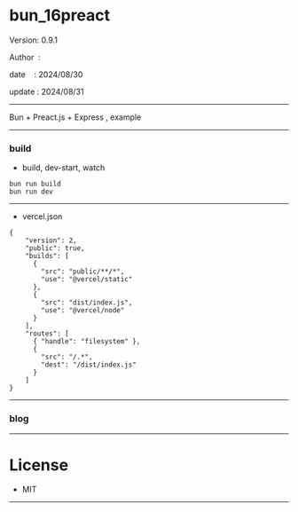 ﻿# bun_16preact

 Version: 0.9.1

 Author  :

 date    : 2024/08/30

 update : 2024/08/31

***

Bun + Preact.js + Express , example


***
### build

* build, dev-start, watch

```
bun run build
bun run dev

```

***
* vercel.json

```
{
    "version": 2,
    "public": true,
    "builds": [
      {
        "src": "public/**/*",
        "use": "@vercel/static"
      },        
      {
        "src": "dist/index.js",
        "use": "@vercel/node"
      }
    ],
    "routes": [
      { "handle": "filesystem" },
      {
        "src": "/.*",
        "dest": "/dist/index.js"
      }
    ]
}
```
***
### blog


***
# License

* MIT

***

